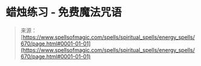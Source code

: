 <!--yml

category: 未分类

date: 2024-06-12 18:33:27

-->

# 蜡烛练习 - 免费魔法咒语

> 来源：[https://www.spellsofmagic.com/spells/spiritual_spells/energy_spells/670/page.html#0001-01-01](https://www.spellsofmagic.com/spells/spiritual_spells/energy_spells/670/page.html#0001-01-01)
